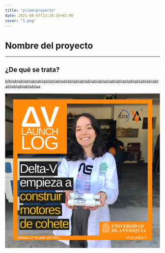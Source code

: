 ```yaml
---
title: "primerproyecto"
date: 2021-08-07T23:29:28+02:00
cover: "1.png"
---
```

# Nombre del proyecto

***

## ¿De qué se trata?

blblablablablablablablablablablablablablablablablablablablablablablablablablablablablablablaa

![Imagen de ejemplo](1.png)



